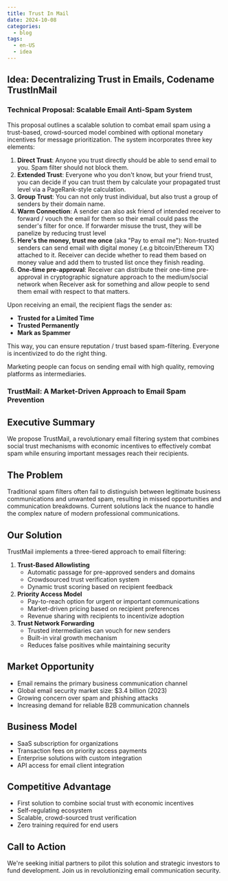 ```yaml
---
title: Trust In Mail
date: 2024-10-08
categories:
  - blog
tags:
  - en-US
  - idea
---
```

## Idea: Decentralizing Trust in Emails, Codename TrustInMail

### Technical Proposal: Scalable Email Anti-Spam System

This proposal outlines a scalable solution to combat email spam using a trust-based, crowd-sourced model combined with optional monetary incentives for message prioritization. The system incorporates three key elements:

1. **Direct Trust**: Anyone you trust directly should be able to send email to you. Spam filter should not block them. 
2. **Extended Trust**: Everyone who you don't know, but your friend trust, you can decide if you can trust them by calculate your propagated trust level via a PageRank-style calculation.
3. **Group Trust**: You can not only trust individual, but also trust a group of senders by their domain name.
4. **Warm Connection**: A sender can also ask friend of intended receiver to forward / vouch the email for them so their email could pass the sender's filter for once. If forwarder misuse the trust, they will be panelize by reducing trust level
5. **Here's the money, trust me once** (aka "Pay to email me"): Non-trusted senders can send email with digital money (.e.g bitcoin/Ethereum TX) attached to it. Receiver can decide whether to read them based on money value and add them to trusted list once they finish reading.
6. **One-time pre-approval**: Receiver can distribute their one-time pre-approval in cryptographic signature approach to the medium/social network when Receiver ask for something and allow people to send them email with respect to that matters.

Upon receiving an email, the recipient flags the sender as:

- **Trusted for a Limited Time**
- **Trusted Permanently**
- **Mark as Spammer**

This way, you can ensure reputation / trust based spam-filtering. Everyone is incentivized to do the right thing.

Marketing people can focus on sending email with high quality, removing platforms as intermediaries.



### TrustMail: A Market-Driven Approach to Email Spam Prevention

## Executive Summary

We propose TrustMail, a revolutionary email filtering system that combines social trust mechanisms with economic incentives to effectively combat spam while ensuring important messages reach their recipients.

## The Problem

Traditional spam filters often fail to distinguish between legitimate business communications and unwanted spam, resulting in missed opportunities and communication breakdowns. Current solutions lack the nuance to handle the complex nature of modern professional communications.

## Our Solution

TrustMail implements a three-tiered approach to email filtering:

1. **Trust-Based Allowlisting**
    - Automatic passage for pre-approved senders and domains
    - Crowdsourced trust verification system
    - Dynamic trust scoring based on recipient feedback
2. **Priority Access Model**
    - Pay-to-reach option for urgent or important communications
    - Market-driven pricing based on recipient preferences
    - Revenue sharing with recipients to incentivize adoption
3. **Trust Network Forwarding**
    - Trusted intermediaries can vouch for new senders
    - Built-in viral growth mechanism
    - Reduces false positives while maintaining security

## Market Opportunity

- Email remains the primary business communication channel
- Global email security market size: $3.4 billion (2023)
- Growing concern over spam and phishing attacks
- Increasing demand for reliable B2B communication channels

## Business Model

- SaaS subscription for organizations
- Transaction fees on priority access payments
- Enterprise solutions with custom integration
- API access for email client integration

## Competitive Advantage

- First solution to combine social trust with economic incentives
- Self-regulating ecosystem
- Scalable, crowd-sourced trust verification
- Zero training required for end users

## Call to Action

We're seeking initial partners to pilot this solution and strategic investors to fund development. Join us in revolutionizing email communication security.